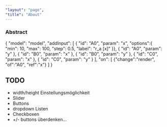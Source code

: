 ```yaml
---
"layout": "page",
"title": "About"
---
```


### Abstract

<canvas id="cv" width="350" height="250"></canvas>

<script>
    const ctx = document.getElementById("cv").getContext("2d");
    var model = {
        "nodes": [
            { "id": "A0", "x": 75, "y": 50 },
            { "id": "B0", "x": 150, "y": 200 },
            { "id": "C0", "x": 250, "y": 10 }
        ],
        "constraints": [
        { "id": "a", "p1": "A0", "p2": "B0" }, 
        { "id": "b", "p1": "B0", "p2": "C0" }, 
        { "id": "c", "p1": "C0", "p2": "A0" }
        ]
    };
    mec.model.extend(model);
    model.init();
    function render() {
        const g = g2().del().clr().view({ cartesian: true });
        model.draw(g);
        g.exe(ctx);
    return g;
    }
    render()

</script>

<!--
<script>
    let hmi = new HMI(600, 100);

    hmi.addInput(model.nodes[0], 'x', {
        min: 10,
        max: 100,
        step: 0.5,
        label: 'r_a [x]'
    }).on('change', () => render() )
    .addInput(model.nodes[0], 'y', {
        label: 'r_a [y]'
    })
    .on('change', () => render() )
    .addInput(model.nodes[1], 'x', {
        label: 'r_b [x]'
    })
    .on('change', () => render() )
    .addInput(model.nodes[1], 'y', {
        label: 'r_b [y]'
    })
    .on('change', () => render() )
    .addInput(model.nodes[2], 'x', {
        label: 'r_c [x]'
    })
    .on('change', () => render() )
    .addInput(model.nodes[2], 'y', {
        label: 'r_c [y]'
    })
    .on('change', () => render() )
</script>

<script>
    let pane = new Tweakpane();
    pane.addInput(model.nodes[0], 'y');
</script>
-->


<hm-i id='hmi'>
{
    "model": "model",
    "addInput": [
        { "id": "A0", "param": "x", "options":{ "min": 10, "max": 100, "step": 0.5, "label": "r_a [x]" }},
        { "id": "A0", "param": "y" },
        { "id": "B0", "param": "x" },
        { "id": "B0", "param": "y" },
        { "id": "C0", "param": "x" },
        { "id": "C0", "param": "y" }
    ],
    "on": [
        {"change":"render", "of":"A0", "ref":"x"}
    ]
}
</hm-i>


## TODO

* width/height Einstellungsmöglichkeit
* Slider
* Buttons
* dropdown Listen
* Checkboxen
* +/- buttons überdenken...